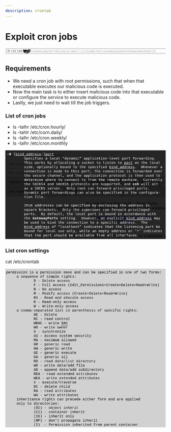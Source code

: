 ```yaml
---
description: crontab
---
```


# Exploit cron jobs

![](.gitbook/assets/image%20%2818%29.png)

## Requirements

* We need a cron job with root permissions, such that when that executable executes our malicious code is executed.
* Now the main task is to either insert malicious code into that executable or configure the service to execute malicious code.
* Lastly, we just need to wait till the job triggers.

### List of cron jobs

* ls -talhr /etc/cron.hourly/
* ls -tahlr /etc/corn.daily/
* ls -talhr /etc/cron.weekly/
* ls -talhr /etc/cron.monthly

![](.gitbook/assets/image%20%2816%29.png)

### List cron settings

cat /etc/crontab

![](.gitbook/assets/image%20%2853%29.png)



